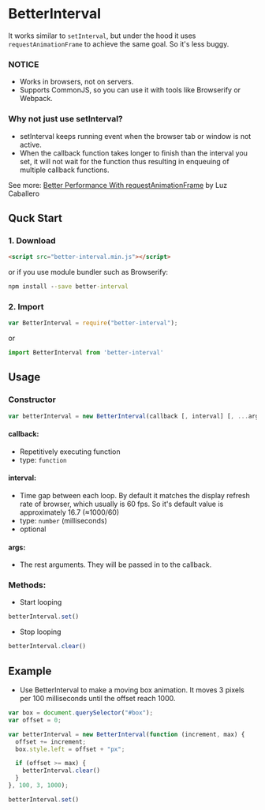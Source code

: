 # BetterInterval
It works similar to `setInterval`, but under the hood it uses <code>requestAnimationFrame</code> to achieve the same goal. So it's less buggy.

### NOTICE
* Works in browsers, not on servers.
* Supports CommonJS, so you can use it with tools like Browserify or Webpack.

### Why not just use setInterval?
- setInterval keeps running event when the browser tab or window is not active.
- When the callback function takes longer to finish than the interval you set, it will not wait for the function thus resulting in enqueuing of multiple callback functions.

See more: [Better Performance With requestAnimationFrame](https://dev.opera.com/articles/better-performance-with-requestanimationframe/) by Luz Caballero

## Quck Start
### 1. Download
```html
<script src="better-interval.min.js"></script>
```
or if you use module bundler such as Browserify:
```cmd
npm install --save better-interval
```
### 2. Import

```javascript
var BetterInterval = require("better-interval");
```
or
```js
import BetterInterval from 'better-interval'
```

## Usage
### Constructor
```js
var betterInterval = new BetterInterval(callback [, interval] [, ...args])
```
#### callback: 
- Repetitively executing function
- type: `function`
#### interval:
- Time gap between each loop. By default it matches the display refresh rate of browser, which usually is 60 fps. So it's default value is approximately 16.7 (≈1000/60)
- type: `number` (milliseconds)
- optional
#### args:
- The rest arguments. They will be passed in to the callback.

### Methods:
- Start looping
```js
betterInterval.set()
```

- Stop looping
```js
betterInterval.clear()
```

## Example

- Use BetterInterval to make a moving box animation. It moves 3 pixels per 100 milliseconds until the offset reach 1000.

```javascript
var box = document.querySelector("#box");
var offset = 0;

var betterInterval = new BetterInterval(function (increment, max) {
  offset += increment;
  box.style.left = offset + "px";

  if (offset >= max) {
    betterInterval.clear()
  }
}, 100, 3, 1000);

betterInterval.set()
```
